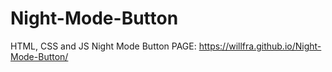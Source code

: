 # Night-Mode-Button
HTML, CSS and JS Night Mode Button
PAGE: https://willfra.github.io/Night-Mode-Button/
